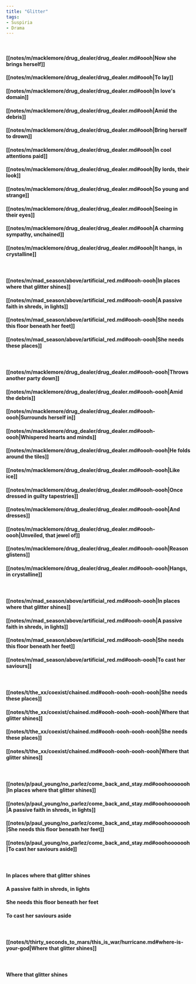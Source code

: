 ```yaml
---
title: "Glitter"
tags:
- Suspiria
- Drama
---
```

&nbsp;
#### [[notes/m/macklemore/drug_dealer/drug_dealer.md#oooh|Now she brings herself]]
#### [[notes/m/macklemore/drug_dealer/drug_dealer.md#oooh|To lay]]
#### [[notes/m/macklemore/drug_dealer/drug_dealer.md#oooh|In love's domain]]
#### [[notes/m/macklemore/drug_dealer/drug_dealer.md#oooh|Amid the debris]]
#### [[notes/m/macklemore/drug_dealer/drug_dealer.md#oooh|Bring herself to drown]]
#### [[notes/m/macklemore/drug_dealer/drug_dealer.md#oooh|In cool attentions paid]]
#### [[notes/m/macklemore/drug_dealer/drug_dealer.md#oooh|By lords, their look]]
#### [[notes/m/macklemore/drug_dealer/drug_dealer.md#oooh|So young and strange]]
#### [[notes/m/macklemore/drug_dealer/drug_dealer.md#oooh|Seeing in their eyes]]
#### [[notes/m/macklemore/drug_dealer/drug_dealer.md#oooh|A charming sympathy, unchained]]
#### [[notes/m/macklemore/drug_dealer/drug_dealer.md#oooh|It hangs, in crystalline]]
&nbsp;
#### [[notes/m/mad_season/above/artificial_red.md#oooh-oooh|In places where that glitter shines]]
#### [[notes/m/mad_season/above/artificial_red.md#oooh-oooh|A passive faith in shreds, in lights]]
#### [[notes/m/mad_season/above/artificial_red.md#oooh-oooh|She needs this floor beneath her feet]]
#### [[notes/m/mad_season/above/artificial_red.md#oooh-oooh|She needs these places]]
&nbsp;
#### [[notes/m/macklemore/drug_dealer/drug_dealer.md#oooh-oooh|Throws another party down]]
#### [[notes/m/macklemore/drug_dealer/drug_dealer.md#oooh-oooh|Amid the debris]]
#### [[notes/m/macklemore/drug_dealer/drug_dealer.md#oooh-oooh|Surrounds herself in]]
#### [[notes/m/macklemore/drug_dealer/drug_dealer.md#oooh-oooh|Whispered hearts and minds]]
#### [[notes/m/macklemore/drug_dealer/drug_dealer.md#oooh-oooh|He folds around the tiles]]
#### [[notes/m/macklemore/drug_dealer/drug_dealer.md#oooh-oooh|Like ice]]
#### [[notes/m/macklemore/drug_dealer/drug_dealer.md#oooh-oooh|Once dressed in guilty tapestries]]
#### [[notes/m/macklemore/drug_dealer/drug_dealer.md#oooh-oooh|And dresses]]
#### [[notes/m/macklemore/drug_dealer/drug_dealer.md#oooh-oooh|Unveiled, that jewel of]]
#### [[notes/m/macklemore/drug_dealer/drug_dealer.md#oooh-oooh|Reason glistens]]
#### [[notes/m/macklemore/drug_dealer/drug_dealer.md#oooh-oooh|Hangs, in crystalline]]
&nbsp;
#### [[notes/m/mad_season/above/artificial_red.md#oooh-oooh|In places where that glitter shines]]
#### [[notes/m/mad_season/above/artificial_red.md#oooh-oooh|A passive faith in shreds, in lights]]
#### [[notes/m/mad_season/above/artificial_red.md#oooh-oooh|She needs this floor beneath her feet]]
#### [[notes/m/mad_season/above/artificial_red.md#oooh-oooh|To cast her saviours]]
&nbsp;
#### [[notes/t/the_xx/coexist/chained.md#oooh-oooh-oooh-oooh|She needs these places]]
#### [[notes/t/the_xx/coexist/chained.md#oooh-oooh-oooh-oooh|Where that glitter shines]]
#### [[notes/t/the_xx/coexist/chained.md#oooh-oooh-oooh-oooh|She needs these places]]
#### [[notes/t/the_xx/coexist/chained.md#oooh-oooh-oooh-oooh|Where that glitter shines]]
&nbsp;
#### [[notes/p/paul_young/no_parlez/come_back_and_stay.md#ooohooooooh|In places where that glitter shines]]
#### [[notes/p/paul_young/no_parlez/come_back_and_stay.md#ooohooooooh|A passive faith in shreds, in lights]]
#### [[notes/p/paul_young/no_parlez/come_back_and_stay.md#ooohooooooh|She needs this floor beneath her feet]]
#### [[notes/p/paul_young/no_parlez/come_back_and_stay.md#ooohooooooh|To cast her saviours aside]]
&nbsp;
#### In places where that glitter shines
#### A passive faith in shreds, in lights
#### She needs this floor beneath her feet
#### To cast her saviours aside
&nbsp;
#### [[notes/t/thirty_seconds_to_mars/this_is_war/hurricane.md#where-is-your-god|Where that glitter shines]]
&nbsp;
#### Where that glitter shines
